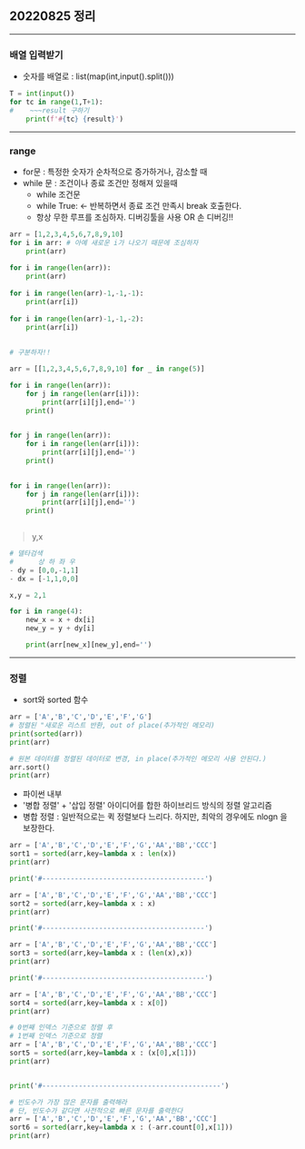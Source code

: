 ## 20220825 정리
___

### 배열 입력받기

- 숫자를 배열로 : list(map(int,input().split()))

```python
T = int(input())
for tc in range(1,T+1):
#    ~~~result 구하기
    print(f'#{tc} {result}')
```

___
### range

- for문 : 특정한 숫자가 순차적으로 증가하거나, 감소할 때
- while 문 : 조건이나 종료 조건만 정해져 있을때
    - while 조건문
    - while True: <- 반복하면서 종료 조건 만족시 break 호출한다.
    - 항상 무한 루프를 조심하자. 디버깅툴을 사용 OR 손 디버깅!!


```python
arr = [1,2,3,4,5,6,7,8,9,10]
for i in arr: # 아예 새로운 i가 나오기 때문에 조심하자
    print(arr)
    
for i in range(len(arr)):
    print(arr)
    
for i in range(len(arr)-1,-1,-1):
    print(arr[i])
    
for i in range(len(arr)-1,-1,-2):
    print(arr[i])
    
    
# 구분하자!!

```

```python
arr = [[1,2,3,4,5,6,7,8,9,10] for _ in range(5)]

for i in range(len(arr)):
    for j in range(len(arr[i])):
        print(arr[i][j],end='')
    print()

    
for j in range(len(arr)):
    for i in range(len(arr[i])):
        print(arr[i][j],end='')
    print()

    
for i in range(len(arr)):
    for j in range(len(arr[i])):
        print(arr[i][j],end='')
    print()
    

```

> y,x

```python
# 델타검색
#      상 하 좌 우
- dy = [0,0,-1,1]
- dx = [-1,1,0,0]

x,y = 2,1

for i in range(4):
    new_x = x + dx[i]
    new_y = y + dy[i]

    print(arr[new_x][new_y],end='')
```
___

### 정렬
* sort와 sorted 함수

```python
arr = ['A','B','C','D','E','F','G']
# 정렬된 "새로운 리스트 반환, out of place(추가적인 메모리)
print(sorted(arr))
print(arr)

# 원본 데이터를 정렬된 데이터로 변경, in place(추가적인 메모리 사용 안된다.)
arr.sort()
print(arr)

```

- 파이썬 내부
- '병합 정렬' + '삽입 정렬' 아이디어를 합한 하이브리드 방식의 정렬 알고리즘
- 병합 정렬 : 일반적으로는 퀵 정렬보다 느리다. 하지만, 최악의 경우에도 nlogn 을 보장한다.

```python
arr = ['A','B','C','D','E','F','G','AA','BB','CCC']
sort1 = sorted(arr,key=lambda x : len(x))
print(arr)

print('#----------------------------------------')

arr = ['A','B','C','D','E','F','G','AA','BB','CCC']
sort2 = sorted(arr,key=lambda x : x)
print(arr)

print('#----------------------------------------')

arr = ['A','B','C','D','E','F','G','AA','BB','CCC']
sort3 = sorted(arr,key=lambda x : (len(x),x))
print(arr)

print('#----------------------------------------')

arr = ['A','B','C','D','E','F','G','AA','BB','CCC']
sort4 = sorted(arr,key=lambda x : x[0])
print(arr)

# 0번째 인덱스 기준으로 정렬 후
# 1번째 인덱스 기준으로 정렬
arr = ['A','B','C','D','E','F','G','AA','BB','CCC']
sort5 = sorted(arr,key=lambda x : (x[0],x[1]))
print(arr)


print('#--------------------------------------------')

# 빈도수가 가장 많은 문자를 출력해라
# 단, 빈도수가 같다면 사전적으로 빠른 문자를 출력한다
arr = ['A','B','C','D','E','F','G','AA','BB','CCC']
sort6 = sorted(arr,key=lambda x : (-arr.count[0],x[1]))
print(arr)
















```





















